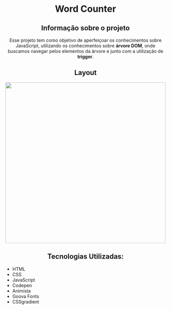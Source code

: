 <h1 align='center'> Word Counter </h1>

<h2 align='center'>Informação sobre o projeto </h2>
<p align='center'>Esse projeto tem como objetivo de aperfeiçoar os conhecimentos sobre JavaScript, utilizando os conhecimentos sobre <b>árvore DOM</b>, onde buscamos navegar pelos elementos da árvore e junto com a utilização de <b>trigger</b>.</p>

<h2 align='center'> Layout </h2>
<p align="center"> <img src="https://i.imgur.com/5d4XMFy.png" width="500px"> </img> </p>
<h2 align="center">Tecnologias Utilizadas: </h2>
<ul>
<li> HTML </li>
<li> CSS </li>
<li> JavaScript </li>
<li> Codepen </li>
<li> Animista </li>
  <li> Goova Fonts </li>
  <li> CSSgradient </li>
</ul>

